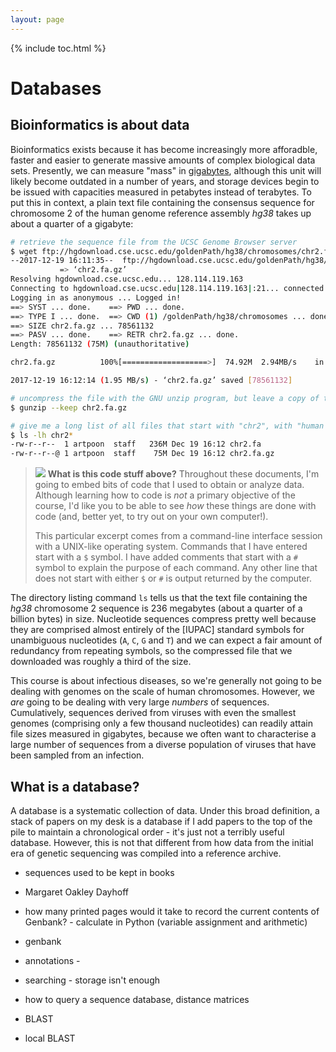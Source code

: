 ```yaml
---
layout: page
---
```


{% include toc.html %}

# Databases

## Bioinformatics is about data
Bioinformatics exists because it has become increasingly more afforadble, faster and easier to generate massive amounts of complex biological data sets.  Presently, we can measure "mass" in [gigabytes](https://en.wikipedia.org/wiki/Gigabyte), although this unit will likely become outdated in a number of years, and storage devices begin to be issued with capacities measured in petabytes instead of terabytes.  To put this in context, a plain text file containing the consensus sequence for chromosome 2 of the human genome reference assembly *hg38* takes up about a quarter of a gigabyte:

```bash
# retrieve the sequence file from the UCSC Genome Browser server
$ wget ftp://hgdownload.cse.ucsc.edu/goldenPath/hg38/chromosomes/chr2.fa.gz
--2017-12-19 16:11:35--  ftp://hgdownload.cse.ucsc.edu/goldenPath/hg38/chromosomes/chr2.fa.gz
           => ‘chr2.fa.gz’
Resolving hgdownload.cse.ucsc.edu... 128.114.119.163
Connecting to hgdownload.cse.ucsc.edu|128.114.119.163|:21... connected.
Logging in as anonymous ... Logged in!
==> SYST ... done.    ==> PWD ... done.
==> TYPE I ... done.  ==> CWD (1) /goldenPath/hg38/chromosomes ... done.
==> SIZE chr2.fa.gz ... 78561132
==> PASV ... done.    ==> RETR chr2.fa.gz ... done.
Length: 78561132 (75M) (unauthoritative)

chr2.fa.gz          100%[===================>]  74.92M  2.94MB/s    in 38s     

2017-12-19 16:12:14 (1.95 MB/s) - ‘chr2.fa.gz’ saved [78561132]

# uncompress the file with the GNU unzip program, but leave a copy of the original compressed version
$ gunzip --keep chr2.fa.gz

# give me a long list of all files that start with "chr2", with "human readable" file size info
$ ls -lh chr2*
-rw-r--r--  1 artpoon  staff   236M Dec 19 16:12 chr2.fa
-rw-r--r--@ 1 artpoon  staff    75M Dec 19 16:12 chr2.fa.gz
```
> ![](https://upload.wikimedia.org/wikipedia/commons/thumb/7/74/Gnome-help-about.svg/48px-Gnome-help-about.svg.png) **What is this code stuff above?**  Throughout these documents, I'm going to embed bits of code that I used to obtain or analyze data.  Although learning how to code is *not* a primary objective of the course, I'd like you to be able to see *how* these things are done with code (and, better yet, to try out on your own computer!).  
>
> This particular excerpt comes from a command-line interface session with a UNIX-like operating system.  Commands that I have entered start with a `$` symbol.  I have added comments that start with a `#` symbol to explain the purpose of each command.  Any other line that does not start with either `$` or `#` is output returned by the computer.  

The directory listing command `ls` tells us that the text file containing the *hg38* chromosome 2 sequence is 236 megabytes (about a quarter of a billion bytes) in size.  Nucleotide sequences compress pretty well because they are comprised almost entirely of the [IUPAC] standard symbols for unambiguous nucleotides (`A`, `C`, `G` and `T`) and we can expect a fair amount of redundancy from repeating symbols, so the compressed file that we downloaded was roughly a third of the size.

This course is about infectious diseases, so we're generally not going to be dealing with genomes on the scale of human chromosomes.  However, we *are* going to be dealing with very large *numbers* of sequences.  Cumulatively, sequences derived from viruses with even the smallest genomes (comprising only a few thousand nucleotides) can readily attain file sizes measured in gigabytes, because we often want to characterise a large number of sequences from a diverse population of viruses that have been sampled from an infection.


## What is a database?

A database is a systematic collection of data. 
Under this broad definition, a stack of papers on my desk is a database if I add papers to the top of the pile to maintain a chronological order - it's just not a terribly useful database.
However, this is not that different from how data from the initial era of genetic sequencing was compiled into a reference archive.


* sequences used to be kept in books
* Margaret Oakley Dayhoff
* how many printed pages would it take to record the current contents of Genbank? - calculate in Python (variable assignment and arithmetic)

* genbank

* annotations - 

* searching - storage isn't enough 
* how to query a sequence database, distance matrices
* BLAST

* local BLAST
